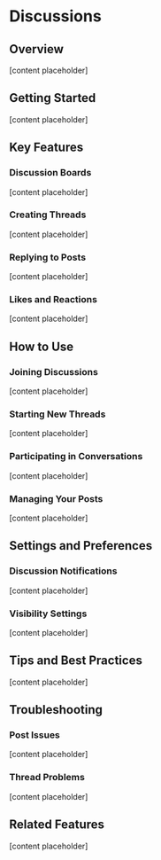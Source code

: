 # Discussions

## Overview

[content placeholder]

## Getting Started

[content placeholder]

## Key Features

### Discussion Boards

[content placeholder]

### Creating Threads

[content placeholder]

### Replying to Posts

[content placeholder]

### Likes and Reactions

[content placeholder]

## How to Use

### Joining Discussions

[content placeholder]

### Starting New Threads

[content placeholder]

### Participating in Conversations

[content placeholder]

### Managing Your Posts

[content placeholder]

## Settings and Preferences

### Discussion Notifications

[content placeholder]

### Visibility Settings

[content placeholder]

## Tips and Best Practices

[content placeholder]

## Troubleshooting

### Post Issues

[content placeholder]

### Thread Problems

[content placeholder]

## Related Features

[content placeholder]